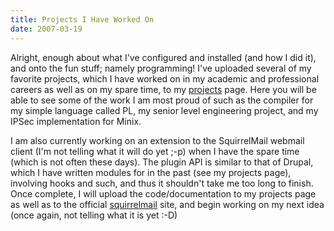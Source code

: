 ```yaml
---
title: Projects I Have Worked On
date: 2007-03-19
---
```


Alright, enough about what I've configured and installed (and how I did it), and onto the fun stuff; namely programming! I've uploaded several of my favorite projects, which I have worked on in my academic and professional careers as well as on my spare time, to my <a href="http://mohammed.morsi.org/blog/?q=projects">projects</a> page. Here you will be able to see some of the work I am most proud of such as the compiler for my simple language called PL, my senior level engineering project, and my IPSec implementation for Minix. 

I am also currently working on an extension to the SquirrelMail webmail client (I'm not telling what it will do yet ;-p) when I have the spare time (which is not often these days). The plugin API is similar to that of Drupal, which I have written modules for in the past (see my projects page), involving hooks and such, and thus it shouldn't take me too long to finish. Once complete, I will upload the code/documentation to my projects page as well as to the official <a href="http://squirrelmail.org">squirrelmail</a> site, and begin working on my next idea (once again, not telling what it is yet :-D)
